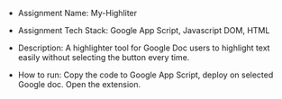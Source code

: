  - Assignment Name: My-Highliter

 - Assignment Tech Stack: Google App Script, Javascript DOM, HTML

 - Description: A highlighter tool for Google Doc users to highlight text easily without selecting the button every time.

 - How to run: Copy the code to Google App Script, deploy on selected Google doc. Open the extension.